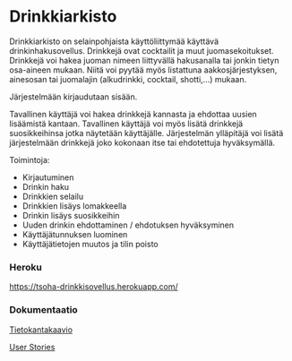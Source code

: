# Drinkkiarkisto

Drinkkiarkisto on selainpohjaista käyttöliittymää käyttävä drinkinhakusovellus. 
Drinkkejä ovat cocktailit ja muut juomasekoitukset. 
Drinkkejä voi hakea juoman nimeen liittyvällä hakusanalla tai jonkin tietyn osa-aineen mukaan. 
Niitä voi pyytää myös listattuna aakkosjärjestyksen, ainesosan tai juomalajin (alkudrinkki, cocktail, shotti,…) mukaan.

Järjestelmään kirjaudutaan sisään.

Tavallinen käyttäjä voi hakea drinkkejä kannasta ja ehdottaa uusien lisäämistä kantaan. Tavallinen käyttäjä voi myös lisätä drinkkejä suosikkeihinsa jotka näytetään käyttäjälle.
Järjestelmän ylläpitäjä voi lisätä järjestelmään drinkkejä joko kokonaan itse tai ehdotettuja hyväksymällä. 

Toimintoja:

  * Kirjautuminen
  * Drinkin haku
  * Drinkkien selailu
  * Drinkkien lisäys lomakkeella
  * Drinkin lisäys suosikkeihin
  * Uuden drinkin ehdottaminen / ehdotuksen hyväksyminen
  * Käyttäjätunnuksen luominen
  * Käyttäjätietojen muutos ja tilin poisto
  
### Heroku

https://tsoha-drinkkisovellus.herokuapp.com/


### Dokumentaatio

[Tietokantakaavio](https://github.com/karoliinaemilia/drinkkiarkisto/blob/master/documentation/tietokantakaavio.md)

[User Stories](https://github.com/karoliinaemilia/drinkkiarkisto/blob/master/documentation/userstories.md)

